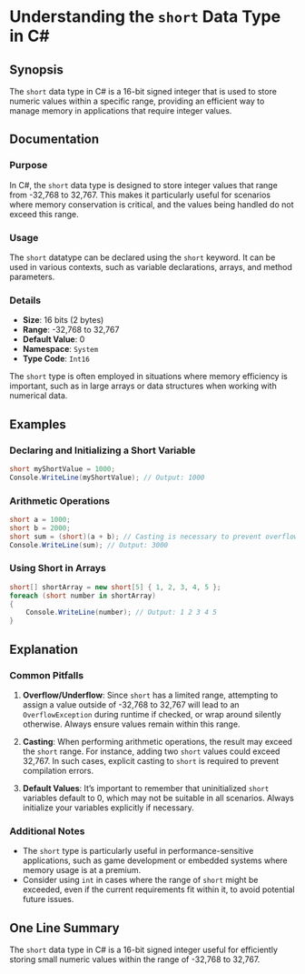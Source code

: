 <!--
Meta Description: # Understanding the `short` Data Type in C# ## Synopsis The `short` data type in C# is a 16-bit signed integer that is used to store numeric values wi...
Meta Keywords: short, range, values, type, data
-->

# Understanding the `short` Data Type in C#

## Synopsis
The `short` data type in C# is a 16-bit signed integer that is used to store numeric values within a specific range, providing an efficient way to manage memory in applications that require integer values.

## Documentation
### Purpose
In C#, the `short` data type is designed to store integer values that range from -32,768 to 32,767. This makes it particularly useful for scenarios where memory conservation is critical, and the values being handled do not exceed this range.

### Usage
The `short` datatype can be declared using the `short` keyword. It can be used in various contexts, such as variable declarations, arrays, and method parameters.

### Details
- **Size**: 16 bits (2 bytes)
- **Range**: -32,768 to 32,767
- **Default Value**: 0
- **Namespace**: `System`
- **Type Code**: `Int16`

The `short` type is often employed in situations where memory efficiency is important, such as in large arrays or data structures when working with numerical data.

## Examples

### Declaring and Initializing a Short Variable
```csharp
short myShortValue = 1000;
Console.WriteLine(myShortValue); // Output: 1000
```

### Arithmetic Operations
```csharp
short a = 1000;
short b = 2000;
short sum = (short)(a + b); // Casting is necessary to prevent overflow
Console.WriteLine(sum); // Output: 3000
```

### Using Short in Arrays
```csharp
short[] shortArray = new short[5] { 1, 2, 3, 4, 5 };
foreach (short number in shortArray)
{
    Console.WriteLine(number); // Output: 1 2 3 4 5
}
```

## Explanation
### Common Pitfalls
1. **Overflow/Underflow**: Since `short` has a limited range, attempting to assign a value outside of -32,768 to 32,767 will lead to an `OverflowException` during runtime if checked, or wrap around silently otherwise. Always ensure values remain within this range.
   
2. **Casting**: When performing arithmetic operations, the result may exceed the `short` range. For instance, adding two `short` values could exceed 32,767. In such cases, explicit casting to `short` is required to prevent compilation errors.

3. **Default Values**: It’s important to remember that uninitialized `short` variables default to 0, which may not be suitable in all scenarios. Always initialize your variables explicitly if necessary.

### Additional Notes
- The `short` type is particularly useful in performance-sensitive applications, such as game development or embedded systems where memory usage is at a premium.
- Consider using `int` in cases where the range of `short` might be exceeded, even if the current requirements fit within it, to avoid potential future issues.

## One Line Summary
The `short` data type in C# is a 16-bit signed integer useful for efficiently storing small numeric values within the range of -32,768 to 32,767.
